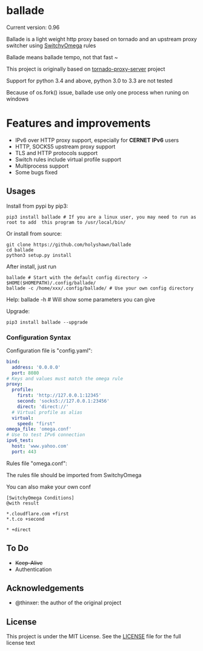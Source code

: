 # ballade

Current version: 0.96

Ballade is a light weight http proxy based on tornado and an upstream proxy switcher using [SwitchyOmega](https://github.com/FelisCatus/SwitchyOmega) rules 

Ballade means ballade tempo, not that fast ~

This project is originally based on [tornado-proxy-server](https://github.com/thinxer/tornado-proxy-server) project

Support for python 3.4 and above, python 3.0 to 3.3 are not tested

Because of os.fork() issue, ballade use only one process when runing on windows

# Features and improvements

+ IPv6 over HTTP proxy support, especially for **CERNET IPv6** users
+ HTTP, SOCKS5 upstream proxy support
+ TLS and HTTP protocols support
+ Switch rules include virtual profile support
+ Multiprocess support
+ Some bugs fixed

## Usages

Install from pypi by pip3:

    pip3 install ballade # If you are a linux user, you may need to run as root to add  this program to /usr/local/bin/
    
Or install from source:

    git clone https://github.com/holyshawn/ballade
    cd ballade
    python3 setup.py install
    
After install, just run

    ballade # Start with the default config directory -> $HOME($HOMEPATH)/.config/ballade/
    ballade -c /home/xxx/.config/ballade/ # Use your own config directory
    
Help:
    ballade -h # Will show some parameters you can give

Upgrade:

    pip3 install ballade --upgrade

###  Configuration Syntax

Configuration file is "config.yaml":

```yaml
bind:
  address: '0.0.0.0'
  port: 8080
# Keys and values must match the omega rule
proxy:
  profile:
    first: 'http://127.0.0.1:12345'
    second: 'socks5://127.0.0.1:23456'
    direct: 'direct://'
  # Virtual profile as alias
  virtual:
    speed: "first"
omega_file: 'omega.conf'
# Use to test IPv6 connection
ipv6_test:
  host: 'www.yahoo.com'
  port: 443
```

Rules file "omega.conf":

The rules file should be imported from SwitchyOmega

You can also make your own conf

```
[SwitchyOmega Conditions]
@with result

*.cloudflare.com +first
*.t.co +second

* +direct
```

## To Do

+ ~~Keep-Alive~~
+ Authentication

## Acknowledgements

+ @thinxer: the author of the original project

## License

This project is under the MIT License. See the [LICENSE](https://github.com/holyshawn/ballade/blob/master/LICENSE) file for the full license text
